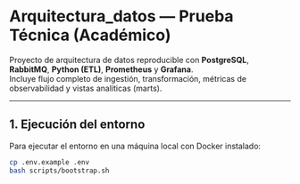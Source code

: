 # Arquitectura_datos — Prueba Técnica (Académico)

Proyecto de arquitectura de datos reproducible con **PostgreSQL**, **RabbitMQ**, **Python (ETL)**, **Prometheus** y **Grafana**.  
Incluye flujo completo de ingestión, transformación, métricas de observabilidad y vistas analíticas (marts).

---

## 1. Ejecución del entorno

Para ejecutar el entorno en una máquina local con Docker instalado:

```bash
cp .env.example .env
bash scripts/bootstrap.sh

